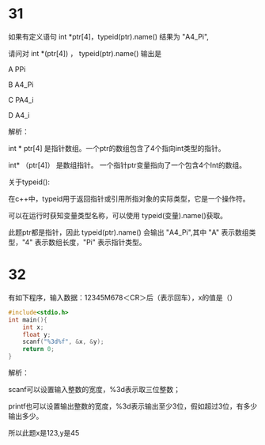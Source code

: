 # 31
如果有定义语句 int *ptr[4]，typeid(ptr).name() 结果为 "A4_Pi",

请问对 int *(ptr[4]) ， typeid(ptr).name() 输出是

A PPi

B A4_Pi

C PA4_i

D A4_i

解析：

int * ptr[4]  是指针数组。一个ptr的数组包含了4个指向int类型的指针。

int* （ptr[4]） 是数组指针。 一个指针ptr变量指向了一个包含4个Int的数组。

关于typeid():

在c++中，typeid用于返回指针或引用所指对象的实际类型，它是一个操作符。

可以在运行时获知变量类型名称，可以使用 typeid(变量).name()获取。

此题ptr都是指针，因此 typeid(ptr).name() 会输出 "A4_Pi",其中 "A" 表示数组类型，"4" 表示数组长度，"Pi" 表示指针类型。


# 32
有如下程序，输入数据：12345M678＜CR＞后（<CR>表示回车），x的值是（）
```c++
#include<stdio.h>
int main(){
    int x;
    float y;
    scanf("%3d%f", &x, &y);
    return 0;
}
```
解析：
  
scanf可以设置输入整数的宽度，%3d表示取三位整数； 
 
printf也可以设置输出整数的宽度，%3d表示输出至少3位，假如超过3位，有多少输出多少。
  
所以此题x是123,y是45
